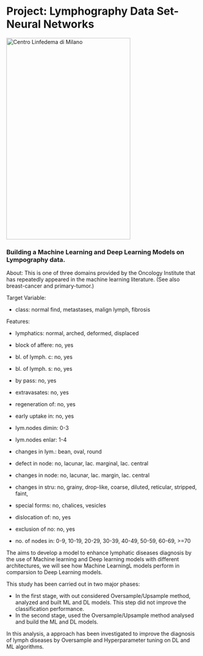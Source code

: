 # Project: Lymphography Data Set-Neural Networks

<img src="https://files.spazioweb.it/06/93/06939c02-076d-451f-a7cf-2455a3baaf06.jpg" jsaction="load:XAeZkd;" jsname="HiaYvf" class="n3VNCb KAlRDb" alt="Centro Linfedema di Milano" data-noaft="1" style="width: 325.479px; height: 528px; margin: 0px;">

### Building a Machine Learning and Deep Learning Models on Lympography data.

About:
This is one of three domains provided by the Oncology Institute that has repeatedly appeared in the machine learning literature. (See also breast-cancer and primary-tumor.)

Target Variable:

- class: normal find, metastases, malign lymph, fibrosis

Features:

- lymphatics: normal, arched, deformed, displaced

- block of affere: no, yes

- bl. of lymph. c: no, yes

- bl. of lymph. s: no, yes

- by pass: no, yes

- extravasates: no, yes

- regeneration of: no, yes

- early uptake in: no, yes

- lym.nodes dimin: 0-3

- lym.nodes enlar: 1-4

- changes in lym.: bean, oval, round

- defect in node: no, lacunar, lac. marginal, lac. central

- changes in node: no, lacunar, lac. margin, lac. central

- changes in stru: no, grainy, drop-like, coarse, diluted, reticular, stripped, faint,

- special forms: no, chalices, vesicles

- dislocation of: no, yes

- exclusion of no: no, yes

- no. of nodes in: 0-9, 10-19, 20-29, 30-39, 40-49, 50-59, 60-69, >=70


The aims to develop a model to enhance lymphatic diseases diagnosis by the use of Machine learning and Deep learning models with different architectures, we will see how Machine LearningL models perform in comparsion to Deep Learning models.

This study has been carried out in two major phases:
- In the first stage, with out considered Oversample/Upsample method, analyzed and built ML and DL models. This step did not improve the classification performance.
- In the second stage, used the Oversample/Upsample method analysed and build the ML and DL models.

In this analysis, a approach has been investigated to improve the diagnosis of lymph diseases by Oversample and Hyperparameter tuning on DL and ML algorithms.
